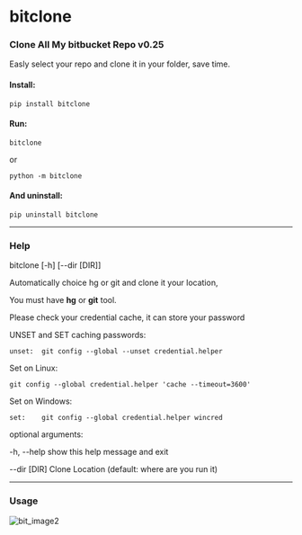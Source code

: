 # bitclone

### Clone All My bitbucket Repo v0.25

Easly select your repo and clone it in your folder, save time.

#### Install:

    pip install bitclone
    
#### Run:
    
    bitclone
    
or
    
    python -m bitclone

#### And uninstall:

    pip uninstall bitclone

----

### Help

bitclone [-h] [--dir [DIR]]

Automatically choice hg or git and clone it your location,

You must have __hg__ or __git__ tool.

Please check your credential cache, it can store your password

UNSET and SET caching passwords:


    unset:  git config --global --unset credential.helper

Set on Linux:

    git config --global credential.helper 'cache --timeout=3600'

Set on Windows:

    set:    git config --global credential.helper wincred
    

optional arguments:

  -h, --help   show this help message and exit
  
  --dir [DIR]  Clone Location (default: where are you run it)

---

### Usage

![bit_image2](https://image.ibb.co/jqJ4YT/bit2.jpg)